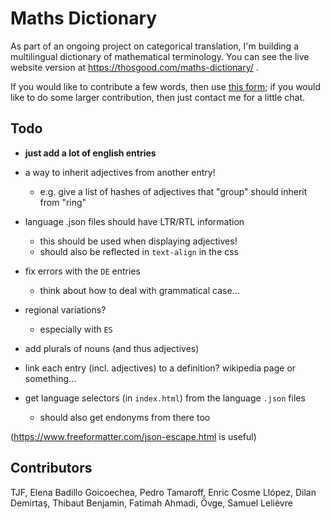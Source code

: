 # Maths Dictionary

As part of an ongoing project on categorical translation, I'm building a multilingual dictionary of mathematical terminology.
You can see the live website version at https://thosgood.com/maths-dictionary/ .

If you would like to contribute a few words, then use [this form](https://docs.google.com/forms/d/e/1FAIpQLScxROn89utMb6NwsM4H6hbOcTtw2NzjLXztmrBinyQwGeZPSg/viewform); if you would like to do some larger contribution, then just contact me for a little chat.

## Todo

- **just add a lot of english entries**

- a way to inherit adjectives from another entry!
    + e.g. give a list of hashes of adjectives that "group" should inherit from "ring"
- language .json files should have LTR/RTL information
    + this should be used when displaying adjectives!
    + should also be reflected in `text-align` in the css
- fix errors with the `DE` entries
    + think about how to deal with grammatical case...
- regional variations?
    + especially with `ES`
- add plurals of nouns (and thus adjectives)
- link each entry (incl. adjectives) to a definition? wikipedia page or something...
- get language selectors (in `index.html`) from the language `.json` files
    + should also get endonyms from there too

(<https://www.freeformatter.com/json-escape.html> is useful)

## Contributors

TJF, Elena Badillo Goicoechea, Pedro Tamaroff, Enric Cosme Llópez, Dilan Demirtaş, Thibaut Benjamin, Fatimah Ahmadi, Övge, Samuel Lelièvre
